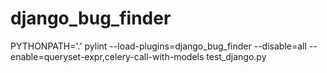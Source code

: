# django_bug_finder

PYTHONPATH='.' pylint --load-plugins=django_bug_finder --disable=all --enable=queryset-expr,celery-call-with-models test_django.py
